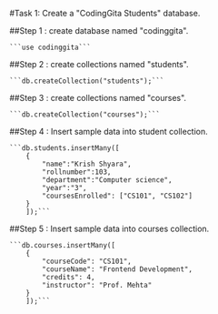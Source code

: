 #Task 1: Create a "CodingGita Students" database.

##Step 1 : create database named "codinggita". 

    ```use codinggita```

##Step 2 : create collections named "students".

    ```db.createCollection("students");```

##Step 3 : create collections named "courses".

    ```db.createCollection("courses");```

##Step 4 : Insert sample data into student collection. 

    ```db.students.insertMany([
        {
	        "name":"Krish Shyara",
	        "rollnumber":103,
	        "department":"Computer science",
	        "year":"3",
	        "coursesEnrolled": ["CS101", "CS102"]
        }
        ]);```

##Step 5 : Insert sample data into courses collection. 

    ```db.courses.insertMany([
        {
            "courseCode": "CS101", 
            "courseName": "Frontend Development", 
            "credits": 4, 
            "instructor": "Prof. Mehta" 
        }
        ]);```